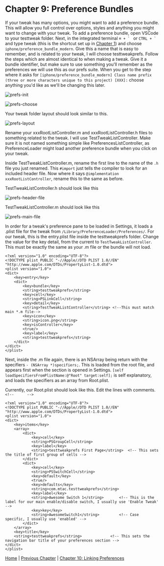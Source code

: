 # Chapter 9: Preference Bundles

If your tweak has many options, you might want to add a preference bundle. This will allow you full control over options, styles and anything you might want to change with your tweak. To add a preference bundle, open VSCode to your testtweak folder. Next, in the integrated terminal ```⌘ + ` ``` or ```CTRL + ` ``` and type tweak (this is the shortcut set up in [Chapter 1](https://github.com/MTACS/TweakGuide/blob/master/chapters/1.md)) and choose ```iphone/preference_bundle_modern```. Give this a name that is easy to remember, and is related to your tweak, I will choose testtweakprefs. Follow the steps which are almost identical to when making a tweak. Give it a bundle identifier, but make sure to use something you'll remember as the preferences we will use this as our prefs suite. When you get to the step where it asks for ```[iphone/preference_bundle_modern] Class name prefix (three or more characters unique to this project) [XXX]:``` choose anything you'd like as we'll be changing this later.

![prefs-init](https://github.com/MTACS/TweakGuide/blob/master/images/prefs-init.png)

![prefs-choose](https://github.com/MTACS/TweakGuide/blob/master/images/prefs-choose.png)

Your tweak folder layout should look similar to this.

![prefs-layout](https://github.com/MTACS/TweakGuide/blob/master/images/prefs-layout.png)

Rename your xxxRootListController.m and xxxRootListController.h files to something related to the tweak. I will use TestTweakListController. Make sure it is not named something simple like PreferencesListController, as PreferenceLoader might load another preference bundle when you click on your tweak. 

Inside TestTweakListController.m, rename the first line to the name of the ```.h``` file you just renamed. This ```#import``` just tells the compiler to look for an included header file. Now where it says ```@implementation xxxRootListController```, rename this to the same as before. 

TestTweakListController.h should look like this

![prefs-header-file](https://github.com/MTACS/TweakGuide/blob/master/images/prefs-header-file.png)

TestTweakListController.m should look like this

![prefs-main-file](https://github.com/MTACS/TweakGuide/blob/master/images/prefs-main-file.png)

In order for a tweak's preference pane to be loaded in Settings, it loads a .plist file for the tweak from ```/Library/PreferenceLoader/Preferences/```. For our tweak, this is the entry.plist file inside the testtweakprefs folder. Change the value for the key detail, from the current to ```TestTweakListController```. This must be exactly the same as your .m file or the bundle will not load.

```property-list
<?xml version="1.0" encoding="UTF-8"?>
<!DOCTYPE plist PUBLIC "-//Apple//DTD PLIST 1.0//EN" "http://www.apple.com/DTDs/PropertyList-1.0.dtd">
<plist version="1.0">
<dict>
	<key>entry</key>
	<dict>
		<key>bundle</key>
		<string>testtweakprefs</string>
		<key>cell</key>
		<string>PSLinkCell</string>
		<key>detail</key>
		<string>TestTweakListController</string> <!--This must match main *.m file-->
		<key>icon</key>
		<string>icon.png</string>
		<key>isController</key>
		<true/>
		<key>label</key>
		<string>testtweakprefs</string>
	</dict>
</dict>
</plist>
```

Next, inside the .m file again, there is an NSArray being return with the specifiers ```- (NSArray *)specifiers;```. This is loaded from the root file, and appears first when the section is opened in Settings. ```[self loadSpecifiersFromPlistName:@"Root" target:self];``` is self explanatory, and loads the specifiers as an array from Root.plist.

Currently, our Root.plist should look like this. Edit the lines with comments. ```<!--      -->```

```property-list
<?xml version="1.0" encoding="UTF-8"?>
<!DOCTYPE plist PUBLIC "-//Apple//DTD PLIST 1.0//EN" "http://www.apple.com/DTDs/PropertyList-1.0.dtd">
<plist version="1.0">
<dict>
	<key>items</key>
	<array>
		<dict>
			<key>cell</key>
			<string>PSGroupCell</string>
			<key>label</key>
			<string>testtweakprefs First Page</string>	<!-- This sets the title of first group of cells -->
		</dict>
		<dict>
			<key>cell</key>
			<string>PSSwitchCell</string>
			<key>default</key>
			<true/>
			<key>defaults</key>
			<string>com.mtac.testtweakprefs</string>
			<key>label</key>
			<string>Awesome Switch 1</string>		<!-- This is the label for our main enable/disable switch, I usually use 'Enable Tweak' -->
			<key>key</key>
			<string>AwesomeSwitch1</string>			<!-- Case specific, I usually use 'enabled' -->
		</dict>
	</array>
	<key>title</key>
	<string>testtweakprefs</string>				<!-- This sets the navigation bar title of your preferences section -->
</dict>
</plist>
```

[Home](https://github.com/MTACS/TweakGuide/blob/master/README.md) | [Previous Chapter](https://github.com/MTACS/TweakGuide/blob/master/chapters/8.md) | [Chapter 10: Linking Preferences](https://github.com/MTACS/TweakGuide/blob/master/chapters/10.md)
